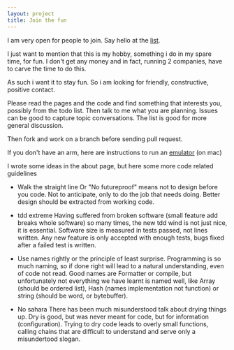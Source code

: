 ```yaml
---
layout: project
title: Join the fun
---
```


I am very open for people to join. Say hello at the [list](https://groups.google.com/forum/#!forum/salama-dev).

I just want to mention that this is my hobby, something i do in my spare time, for fun.
I don't get any money and in fact, running 2 companies, have to carve the time to do this.

As such i want it to stay fun. So i am looking for friendly, constructive, positive contact.

Please read the pages and the code and find something that interests you, possibly from the todo list.
Then talk to me what you are planning. Issues can be good to capture topic conversations.
The list is good for more general discussion.

Then fork and work on a branch before sending pull request.

If you don't have an arm, here are instructions to run an [emulator](/qemu.html) (on mac)

I wrote some ideas in the about page, but here some more code related guidelines

- Walk the straight line
  Or "No futureproof" means not to design before you code. Not to anticipate, only to do the job that
  needs doing. Better design should be extracted from working code.

- tdd extreme
  Having suffered from broken software (small feature add breaks whole software) so many times, the new tdd
  wind is not just nice, it is essential. Software size is measured in tests passed, not lines written. Any
  new feature is only accepted with enough tests, bugs fixed after a failed test is written.

- Use names rightly
  or the principle of least surprise. Programming is so much naming, so if done right will lead to a
  natural understanding, even of code not read.
  Good names are Formatter or compile, but unfortunately not everything we have learnt is named well, like
  Array (should be ordered list), Hash (names implementation not function) or string (should be word, or bytebuffer).

- No sahara
  There has been much misunderstood talk about drying things up. Dry is good, but was never meant for code, but
  for information (configuration). Trying to dry code leads to overly small functions, calling chains that
  are difficult to understand and serve only a misundertood slogan.
